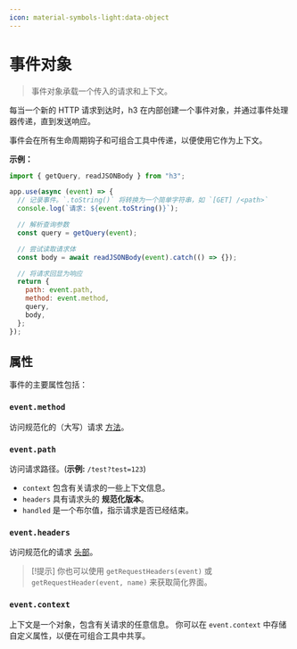 ```yaml
---
icon: material-symbols-light:data-object
---
```


# 事件对象

> 事件对象承载一个传入的请求和上下文。

每当一个新的 HTTP 请求到达时，h3 在内部创建一个事件对象，并通过事件处理器传递，直到发送响应。

事件会在所有生命周期钩子和可组合工具中传递，以便使用它作为上下文。

**示例：**

```js
import { getQuery, readJSONBody } from "h3";

app.use(async (event) => {
  // 记录事件。`.toString()` 将转换为一个简单字符串，如 `[GET] /<path>`
  console.log(`请求: ${event.toString()}`);

  // 解析查询参数
  const query = getQuery(event);

  // 尝试读取请求体
  const body = await readJSONBody(event).catch(() => {});

  // 将请求回显为响应
  return {
    path: event.path,
    method: event.method,
    query,
    body,
  };
});
```

## 属性

事件的主要属性包括：

### `event.method`

访问规范化的（大写）请求 [方法](https://developer.mozilla.org/en-US/docs/Web/HTTP/Methods)。

### `event.path`

访问请求路径。(**示例:** `/test?test=123`)

- `context` 包含有关请求的一些上下文信息。
- `headers` 具有请求头的 **规范化版本**。
- `handled` 是一个布尔值，指示请求是否已经结束。

### `event.headers`

访问规范化的请求 [头部](https://developer.mozilla.org/en-US/docs/Web/API/Headers)。

> [!提示]
> 你也可以使用 `getRequestHeaders(event)` 或 `getRequestHeader(event, name)` 来获取简化界面。

### `event.context`

上下文是一个对象，包含有关请求的任意信息。
你可以在 `event.context` 中存储自定义属性，以便在可组合工具中共享。
